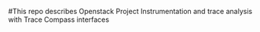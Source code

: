 #This repo describes Openstack Project Instrumentation and trace analysis with Trace Compass interfaces
